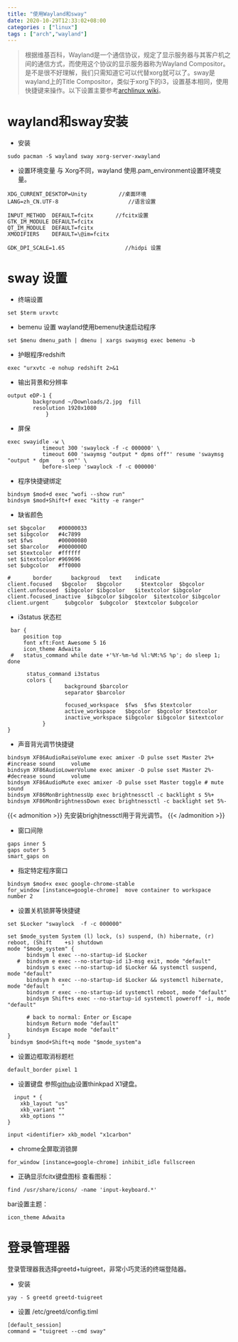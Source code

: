 ```yaml
---
title: "使用Wayland和sway"
date: 2020-10-29T12:33:02+08:00
categories : ["linux"]
tags : ["arch","wayland"]
---
```

>根据维基百科，Wayland是一个通信协议，规定了显示服务器与其客户机之间的通信方式，而使用这个协议的显示服务器称为Wayland Compositor。是不是很不好理解，我们只需知道它可以代替xorg就可以了。sway是wayland上的Title Compositor，类似于xorg下的i3，设置基本相同，使用快捷键来操作。以下设置主要参考[archlinux wiki](https://wiki.archlinux.org/index.php/wayland)。

# wayland和sway安装
* 安装
```
sudo pacman -S wayland sway xorg-server-xwayland
```
* 设置环境变量
与 Xorg不同，wayland 使用.pam_environment设置环境变量。
```
XDG_CURRENT_DESKTOP=Unity          //桌面环境
LANG=zh_CN.UTF-8                      //语言设置
 
INPUT_METHOD  DEFAULT=fcitx       //fcitx设置
GTK_IM_MODULE DEFAULT=fcitx
QT_IM_MODULE  DEFAULT=fcitx
XMODIFIERS    DEFAULT=\@im=fcitx
 
GDK_DPI_SCALE=1.65                   //hidpi 设置
```
# sway 设置
* 终端设置
```
set $term urxvtc 
```
* bemenu 设置
wayland使用bemenu快速启动程序
```
set $menu dmenu_path | dmenu | xargs swaymsg exec bemenu -b
```
* 护眼程序redshift
```
exec "urxvtc -e nohup redshift 2>&1
```
* 输出背景和分辨率
```
output eDP-1 {
        background ~/Downloads/2.jpg  fill
        resolution 1920x1080
            }
```
* 屏保
```
exec swayidle -w \
           timeout 300 'swaylock -f -c 000000' \
           timeout 600 'swaymsg "output * dpms off"' resume 'swaymsg "output * dpm    s on"' \
           before-sleep 'swaylock -f -c 000000'
```
* 程序快捷键绑定
```
bindsym $mod+d exec "wofi --show run"
bindsym $mod+Shift+f exec "kitty -e ranger"
```
* 缺省颜色
``` 
set $bgcolor    #00000033
set $ibgcolor   #4c7899
set $fws        #00000080
set $barcolor   #0000000D
set $textcolor  #ffffff
set $itextcolor #969696
set $ubgcolor   #ff0000
```
```
#       border      backgroud   text    indicate
client.focused   $bgcolor   $bgcolor      $textcolor  $bgcolor
client.unfocused  $ibgcolor $ibgcolor   $itextcolor $ibgcolor
client.focused_inactive  $ibgcolor $ibgcolor  $itextcolor $ibgcolor
client.urgent     $ubgcolor  $ubgcolor  $textcolor $ubgcolor
```
* i3status 状态栏
```
 bar {
     position top
     font xft:Font Awesome 5 16 
     icon_theme Adwaita    
 #   status_command while date +'%Y-%m-%d %l:%M:%S %p'; do sleep 1; done
 
      status_command i3status 
      colors {
                  background $barcolor
                  separator $barcolor  
  
                  focused_workspace  $fws  $fws $textcolor
                  active_workspace   $bgcolor  $bgcolor $textcolor
                  inactive_workspace $ibgcolor $ibgcolor $itextcolor
           }
}
```
* 声音背光调节快捷键
```
bindsym XF86AudioRaiseVolume exec amixer -D pulse sset Master 2%+ #increase sound     volume
bindsym XF86AudioLowerVolume exec amixer -D pulse sset Master 2%- #decrease sound     volume
bindsym XF86AudioMute exec amixer -D pulse sset Master toggle # mute sound
bindsym XF86MonBrightnessUp exec brightnessctl -c backlight s 5%+
bindsym XF86MonBrightnessDown exec brightnessctl -c backlight set 5%-
```
{{< admonition >}}
先安装brighjtnessctl用于背光调节。
{{< /admonition >}}

* 窗口间隙
```
gaps inner 5
gaps outer 5 
smart_gaps on
```
* 指定特定程序窗口
```
bindsym $mod+x exec google-chrome-stable
for_window [instance=google-chrome]  move container to workspace number 2
```
* 设置关机锁屏等快捷键
```
set $Locker "swaylock  -f -c 000000" 
 
set $mode_system System (l) lock, (s) suspend, (h) hibernate, (r) reboot, (Shift    +s) shutdown
mode "$mode_system" {
      bindsym l exec --no-startup-id $Locker
   #  bindsym e exec --no-startup-id i3-msg exit, mode "default"
      bindsym s exec --no-startup-id $Locker && systemctl suspend, mode "default"
      bindsym h exec --no-startup-id $Locker && systemctl hibernate, mode "default    "
      bindsym r exec --no-startup-id systemctl reboot, mode "default"
      bindsym Shift+s exec --no-startup-id systemctl poweroff -i, mode "default"
 
      # back to normal: Enter or Escape
      bindsym Return mode "default"
      bindsym Escape mode "default"
}
 bindsym $mod+Shift+q mode "$mode_system"a
 ```
* 设置边框取消标题栏
 ```
 default_border pixel 1
 ```
* 设置键盘
参照[github](https://github.com/pfaion/x1carbon-xkb-geometry)设置thinkpad X1键盘。
 ```
   input * {
     xkb_layout "us"
     xkb_variant ""
     xkb_options ""
 }
 
input <identifier> xkb_model "x1carbon"
```
* chrome全屏取消锁屏
```
for_window [instance=google-chrome] inhibit_idle fullscreen
```
*  正确显示fcitx键盘图标
查看图标：
```
find /usr/share/icons/ -name 'input-keyboard.*'
```
bar设置主题：
```
icon_theme Adwaita
```

# 登录管理器
登录管理器我选择greetd+tuigreet，非常小巧灵活的终端登陆器。
* 安装
```
yay - S greetd greetd-tuigreet
```
* 设置
/etc/greetd/config.timl
```
[default_session]
command = "tuigreet --cmd sway"
```

